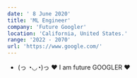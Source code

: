 ```yaml
---
date: ' 8 June 2020'
title: 'ML Engineer'
company: 'Future Googler'
location: 'California, United States.'
range: '2022 - 2070'
url: 'https://www.google.com/'
---
```


- (っ ◔◡◔)っ ♥ I am future GOOGLER ♥
